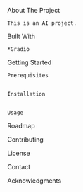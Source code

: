 About The Project

    This is an AI project.


Built With

    *Gradio

Getting Started

    Prerequisites


    Installation


    Usage


Roadmap


Contributing


License


Contact


Acknowledgments

